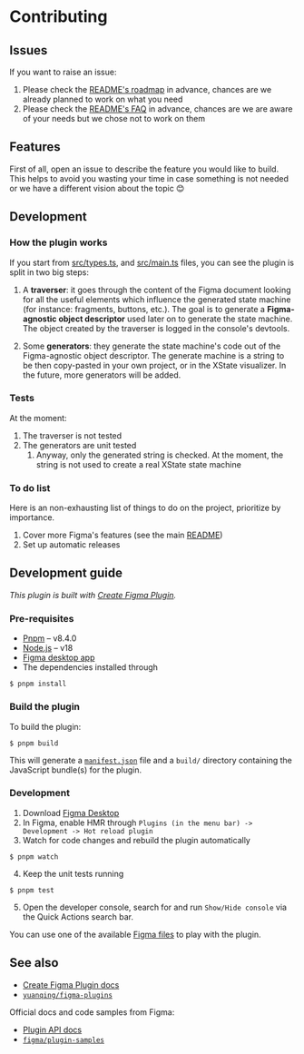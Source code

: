 # Contributing



## Issues

If you want to raise an issue:
1. Please check the [README's roadmap](./README.md#roadmap) in advance, chances are we already
planned to work on what you need
1. Please check the [README's FAQ](./README.md#faq) in advance, chances are we are aware of your
needs but we chose not to work on them

## Features

First of all, open an issue to describe the feature you would like to build. This helps to avoid you
wasting your time in case something is not needed or we have a different vision about the topic 😊

## Development

### How the plugin works

If you start from [src/types.ts](./src/types.ts), and [src/main.ts](./src/main.ts) files, you can
see the plugin is split in two big steps:

1. A **traverser**: it goes through the content of the Figma document looking for all the useful
elements which influence the generated state machine (for instance: fragments, buttons, etc.). The
goal is to generate a **Figma-agnostic object descriptor** used later on to generate the state
machine. The object created by the traverser is logged in the console's devtools.

1. Some **generators**: they generate the state machine's code out of the Figma-agnostic object
descriptor. The generate machine is a string to be then copy-pasted in your own project, or in the
XState visualizer. In the future, more generators will be added.

### Tests

At the moment:
1. The traverser is not tested
2. The generators are unit tested
   1. Anyway, only the generated string is checked. At the moment, the string is not used to create
   a real XState state machine


### To do list

Here is an non-exhausting list of things to do on the project, prioritize by importance.

1. Cover more Figma's features (see the main [README](./README.md))
2. Set up automatic releases


## Development guide

*This plugin is built with [Create Figma Plugin](https://yuanqing.github.io/create-figma-plugin/).*

### Pre-requisites

- [Pnpm](https://pnpm.io/) – v8.4.0
- [Node.js](https://nodejs.org) – v18
- [Figma desktop app](https://figma.com/downloads/)
- The dependencies installed through
```
$ pnpm install
```

### Build the plugin

To build the plugin:

```
$ pnpm build
```

This will generate a [`manifest.json`](https://figma.com/plugin-docs/manifest/) file and a `build/`
directory containing the JavaScript bundle(s) for the plugin.


### Development

1. Download [Figma Desktop](https://www.figma.com/downloads/)
2. In Figma, enable HMR through `Plugins (in the menu bar) -> Development -> Hot reload plugin`
3. Watch for code changes and rebuild the plugin automatically
```
$ pnpm watch
```
4. Keep the unit tests running
```
$ pnpm test
```
5. Open the developer console, search for and run `Show/Hide console` via the Quick Actions search bar.

You can use one of the available [Figma files](./src/figma-files/) to play with the plugin.


## See also

- [Create Figma Plugin docs](https://yuanqing.github.io/create-figma-plugin/)
- [`yuanqing/figma-plugins`](https://github.com/yuanqing/figma-plugins#readme)

Official docs and code samples from Figma:

- [Plugin API docs](https://figma.com/plugin-docs/)
- [`figma/plugin-samples`](https://github.com/figma/plugin-samples#readme)
